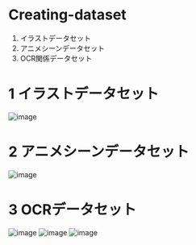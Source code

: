 # Creating-dataset

1.  イラストデータセット
2.  アニメシーンデータセット
3.  OCR関係データセット

# 1 イラストデータセット
![image](https://user-images.githubusercontent.com/55880071/194797233-e7842ba0-9f86-40a4-882a-f0483e055930.png)

# 2 アニメシーンデータセット
![image](https://user-images.githubusercontent.com/55880071/194797332-32a2d725-0617-490c-ad29-6c8f896fb32c.png)

# 3 OCRデータセット
![image](https://user-images.githubusercontent.com/55880071/194797430-6dec77bb-89d1-47df-ac98-d3f1ee7abea0.png)
![image](https://user-images.githubusercontent.com/55880071/194797459-43b8caf2-c4aa-4068-a88e-11235be2f401.png)
![image](https://user-images.githubusercontent.com/55880071/194797534-db9bf762-05bd-4640-989b-9b8e88f23898.png)
